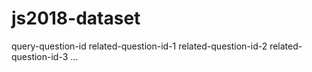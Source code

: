 # js2018-dataset

query-question-id related-question-id-1 related-question-id-2 related-question-id-3 ...
